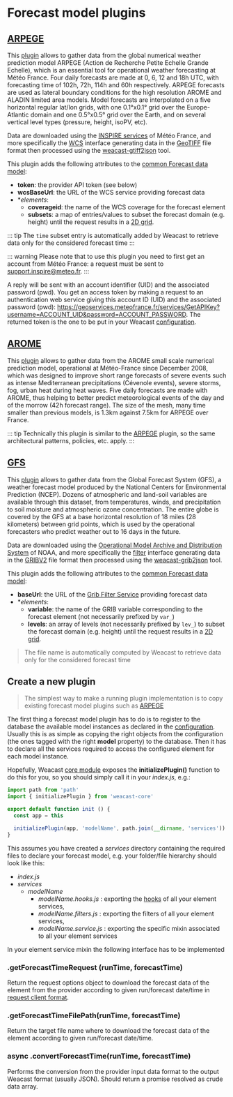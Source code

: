 # Forecast model plugins

## [ARPEGE](http://www.umr-cnrm.fr/spip.php?article121&lang=en)

This [plugin](https://github.com/weacast/weacast-arpege) allows to gather data from the global numerical weather prediction model ARPEGE (Action de Recherche Petite Echelle Grande Echelle), which is an essential tool for operational weather forecasting at Météo France. Four daily forecasts are made at 0, 6, 12 and 18h UTC, with forecasting time of 102h, 72h, 114h and 60h respectively. ARPEGE forecasts are used as lateral boundary conditions for the high resolution AROME and ALADIN limited area models. Model forecasts are interpolated on a five horizontal regular lat/lon grids, with one 0.1°x0.1° grid over the Europe-Atlantic domain and one 0.5°x0.5° grid over the Earth, and on several vertical level types (pressure, height, isoPV, etc).

Data are downloaded using the [INSPIRE services](https://donneespubliques.meteofrance.fr/client/gfx/utilisateur/File/documentation-webservices-inspire-en.pdf) of Météo France, and more specifically the [WCS](https://en.wikipedia.org/wiki/Web_Coverage_Service) interface generating data in the [GeoTIFF](https://en.wikipedia.org/wiki/GeoTIFF) file format then processed using the [weacast-gtiff2json](https://github.com/weacast/weacast-gtiff2json) tool.

This plugin adds the following attributes to the [common Forecast data model](architecture/data-model-view.md#forecast-data-model):
* **token**: the provider API token (see below)
* **wcsBaseUrl**: the URL of the WCS service providing forecast data
* **elements*:
  * **coverageid**: the name of the WCS coverage for the forecast element
  * **subsets**: a map of entries/values to subset the forecast domain (e.g. height) until the request results in a [2D grid](./grid.md).
  
::: tip
The `time` subset entry is automatically added by Weacast to retrieve data only for the considered forecast time
:::

::: warning
Please note that to use this plugin you need to first get an account from Météo France: a request must be sent to support.inspire@meteo.fr.
:::

A reply will be sent with an account identifier (UID) and the associated password (pwd). You get an access token by making a request to an authentication web service giving this account ID (UID) and the associated password (pwd): https://geoservices.meteofrance.fr/services/GetAPIKey?username=ACCOUNT_UID&password=ACCOUNT_PASSWORD. The returned token is the one to be put in your Weacast [configuration](../guides/basics.md#configuring).

## [AROME](http://www.umr-cnrm.fr/spip.php?article120)

This [plugin](https://github.com/weacast/weacast-arome) allows to gather data from the AROME small scale numerical prediction model, operational at Météo-France since December 2008, which was designed to improve short range forecasts of severe events such as intense Mediterranean precipitations (Cévenole events), severe storms, fog, urban heat during heat waves. Five daily forecasts are made with AROME, thus helping to better predict meteorological events of the day and of the morrow (42h forecast range). The size of the mesh, many time smaller than previous models, is 1.3km against 7.5km for ARPEGE over France.

::: tip
Technically this plugin is similar to the [ARPEGE](./plugin.md#arpege) plugin, so the same architectural patterns, policies, etc. apply.
:::

## [GFS](https://www.ncdc.noaa.gov/data-access/model-data/model-datasets/global-forcast-system-gfs)

This [plugin](https://github.com/weacast/weacast-gfs) allows to gather data from the Global Forecast System (GFS), a weather forecast model produced by the National Centers for Environmental Prediction (NCEP). Dozens of atmospheric and land-soil variables are available through this dataset, from temperatures, winds, and precipitation to soil moisture and atmospheric ozone concentration. The entire globe is covered by the GFS at a base horizontal resolution of 18 miles (28 kilometers) between grid points, which is used by the operational forecasters who predict weather out to 16 days in the future.

Data are downloaded using the [Operational Model Archive and Distribution System](http://nomads.ncep.noaa.gov/) of NOAA, and more specifically the [filter](http://nomads.ncep.noaa.gov/cgi-bin/filter_gfs_1p00.pl) interface generating data in the [GRIBV2](https://en.wikipedia.org/wiki/GRIB) file format then processed using the [weacast-grib2json](https://github.com/weacast/weacast-grib2json) tool.

This plugin adds the following attributes to the [common Forecast data model](./../architecture/data-model-view.md#forecast-data-model):
* **baseUrl**: the URL of the [Grib Filter Service](http://nomads.ncep.noaa.gov/txt_descriptions/grib_filter_doc.shtml) providing forecast data
* **elements*:
  * **variable**: the name of the GRIB variable corresponding to the forecast element (not necessarily prefixed by `var_`)
  * **levels**: an array of levels (not necessarily prefixed by `lev_`) to subset the forecast domain (e.g. height) until the request results in a [2D grid](./grid.md).
  
> The file name is automatically computed by Weacast to retrieve data only for the considered forecast time

## Create a new plugin

> The simplest way to make a running plugin implementation is to copy existing forecast model plugins such as [ARPEGE](https://github.com/weacast/weacast-arpege)

The first thing a forecast model plugin has to do is to register to the database the available model instances as declared in the [configuration](./../guides/basics.md#configuring). Usually this is as simple as copying the right objects from the configuration (the ones tagged with the right **model** property) to the database. Then it has to declare all the services required to access the configured element for each model instance.

Hopefully, Weacast [core module](https://github.com/weacast/weacast-core) exposes the **initializePlugin()** function to do this for you, so you should simply call it in your *index.js*, e.g.:
```javascript
import path from 'path'
import { initializePlugin } from 'weacast-core'

export default function init () {
  const app = this

  initializePlugin(app, 'modelName', path.join(__dirname, 'services'))
}
```

This assumes you have created a *services* directory containing the required files to declare your forecast model, e.g. your folder/file hierarchy should look like this:
* *index.js*
* *services*
  * *modelName*
    * *modelName.hooks.js* : exporting the [hooks](./hooks.md) of all your element services, 
    * *modelName.filters.js* : exporting the filters of all your element services, 
    * *modelName.service.js* : exporting the specific mixin associated to all your element services

In your element service mixin the following interface has to be implemented

### .getForecastTimeRequest (runTime, forecastTime)

Return the request options object to download the forecast data of the element from the provider according to given run/forecast date/time in [request client format](https://github.com/request/request#requestoptions-callback).

### .getForecastTimeFilePath(runTime, forecastTime)

Return the target file name where to download the forecast data of the element according to given run/forecast date/time.

### async .convertForecastTime(runTime, forecastTime)

Performs the conversion from the provider input data format to the output Weacast format (usually JSON). Should return a promise resolved as crude data array.
